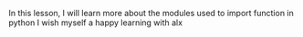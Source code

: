 In this lesson, I will learn more about the modules used to import function in python I wish myself a happy learning with alx
